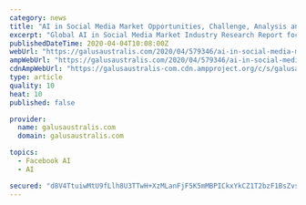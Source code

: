 ```yaml
---
category: news
title: "AI in Social Media Market Opportunities, Challenge, Analysis and Forecast to 2027 | Facebook, Microsoft, AWS, IBM, Adobe Systems"
excerpt: "Global AI in Social Media Market Industry Research Report focuses Market Size, Share, Growth, Manufacturers and Forecast to 2027. This Market Research Report primarily based upon factors on which the companies complete in the market and this factor which is useful and valuable to the business. This report has published stating that the Global ..."
publishedDateTime: 2020-04-04T10:08:00Z
webUrl: "https://galusaustralis.com/2020/04/579346/ai-in-social-media-market-opportunities-challenge-analysis-and-forecast-to-2027-facebook-microsoft-aws-ibm-adobe-systems/"
ampWebUrl: "https://galusaustralis.com/2020/04/579346/ai-in-social-media-market-opportunities-challenge-analysis-and-forecast-to-2027-facebook-microsoft-aws-ibm-adobe-systems/amp/"
cdnAmpWebUrl: "https://galusaustralis-com.cdn.ampproject.org/c/s/galusaustralis.com/2020/04/579346/ai-in-social-media-market-opportunities-challenge-analysis-and-forecast-to-2027-facebook-microsoft-aws-ibm-adobe-systems/amp/"
type: article
quality: 10
heat: 10
published: false

provider:
  name: galusaustralis.com
  domain: galusaustralis.com

topics:
  - Facebook AI
  - AI

secured: "d8V4TtuiwMtU9fLlh8U3TTwH+XzMLanFjF5K5mMBPICkxYkCZ1T2bzF1BsZvs8FF/egy3wFdePR9iK7A+SjpFxRHpVf6FdEBvogkkUwwDpYoLvotnguJn2MrovZA4qkU1f9xcmrBDvhyfEiM9LTdWAxSgnNCPrrZC6eXVbN1/l5jDQGcqFKnrvS0v4ax8aVq3xz7PEUtPHatnTlJnO+/Nb6Jal2dt3lMopKDhYgjeIhmIZNtr0eM2ZP0aHhO9p2SK5b6gPO4+sdRLfRV14OTNiQ+7yVAdprirtzKBomBnnXpMO2OuGITOeqvZqRgZ8iK;qHZw5o1kgzgxNLFSlMSNJQ=="
---
```


